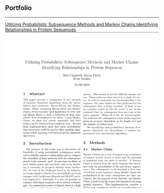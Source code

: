 ## Portfolio

---

[Utilizing Probabilistic Subsequence Methods and Markov Chains:Identifying Relationships in Protein Sequences](/pdf/Chicken_Dinner.pdf)
<img src="images/chicken_dinner.png?raw=true"/>
